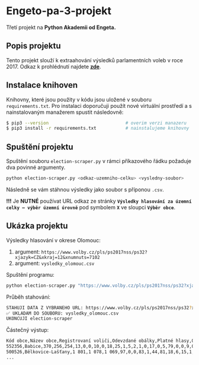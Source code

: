 # Engeto-pa-3-projekt
Třetí projekt na **Python Akademii od Engeta.**

## Popis projektu
Tento projekt slouží k extraahování výsledků parlamentních voleb v roce 2017. Odkaz k prohlédnutí najdete **[zde](https://www.volby.cz/pls/ps2017nss/ps3?xjazyk=CZ)**.

## Instalace knihoven
Knihovny, které jsou použity v kódu jsou uložené v souboru `requirements.txt`. Pro instalaci doporučuji použít nové virtuální prostředí a s nainstalovaným manažerem spustit následovně:

```bash
$ pip3 --version                             # overim verzi manazeru
$ pip3 install -r requirements.txt           # nainstalujeme knihovny
```

## Spuštění projektu
Spuštění souboru `election-scraper.py` v rámci příkazového řádku požaduje dva povinné argumenty.

```bash
python election-scraper.py <odkaz-uzemniho-celku> <vysledny-soubor>
```

Následně se vám stáhnou výsledky jako soubor s příponou `.csv`.

**!!!** Je **NUTNÉ** používat URL odkaz ze stránky **`Výsledky hlasování za územní celky – výběr územní úrovně`** pod symbolem **`X`** ve sloupci **`Výběr obce`**.

## Ukázka projektu
Výsledky hlasování v okrese Olomouc:

   1. argument: `https://www.volby.cz/pls/ps2017nss/ps32?xjazyk=CZ&xkraj=12&xnumnuts=7102`
   2. argument: `vysledky_olomouc.csv`

Spuštění programu:

```bash
python election-scraper.py "https://www.volby.cz/pls/ps2017nss/ps32?xjazyk=CZ&xkraj=12&xnumnuts=7102" vysledky_olomouc.csv
```

Průběh stahování:

```bash
STAHUJI DATA Z VYBRANEHO URL: https://www.volby.cz/pls/ps2017nss/ps32?xjazyk=CZ&xkraj=12&xnumnuts=7102
✅ UKLADAM DO SOUBORU: vysledky_olomouc.csv
UKONCUJI election-scraper
```

Částečný výstup:
```bash
Kód obce,Název obce,Registrovaní voliči,Odevzdané obálky,Platné hlasy,Občanská demokratická strana,Řád národa - Vlastenecká unie,CESTA ODPOVĚDNÉ SPOLEČNOSTI,Česká str.sociálně demokrat.,Radostné Česko,STAROSTOVÉ A NEZÁVISLÍ,Komunistická str.Čech a Moravy,Strana zelených,"ROZUMNÍ-stop migraci,diktát.EU",Strana svobodných občanů,Blok proti islam.-Obran.domova,Občanská demokratická aliance,Česká pirátská strana,Referendum o Evropské unii,TOP 09,ANO 2011,Dobrá volba 2016,SPR-Republ.str.Čsl. M.Sládka,Křesť.demokr.unie-Čs.str.lid.,Česká strana národně sociální,REALISTÉ,SPORTOVCI,Dělnic.str.sociální spravedl.,Svob.a př.dem.-T.Okamura (SPD),Strana Práv Občanů
552356,Babice,370,256,254,13,0,0,10,0,18,25,1,5,2,1,0,17,0,5,79,0,0,9,0,0,2,0,66,1
500526,Bělkovice-Lašťany,1 801,1 078,1 069,97,0,0,83,1,44,81,18,6,15,1,1,104,0,32,333,1,2,75,0,6,8,1,153,7
...
```

